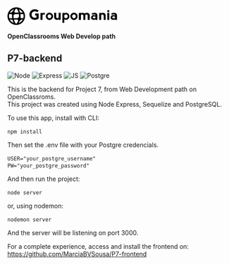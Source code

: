 <img src="https://github.com/MarciaBVSousa/P7-frontend/blob/main/src/assets/groupmania-logo.svg" height="40px">

**OpenClassrooms Web Develop path**
## P7-backend

![Node](https://img.shields.io/badge/-NodeJS-339933?logo=nodedotjs&logoColor=white&style=flat)
![Express](https://img.shields.io/badge/-Express-yellow?logo=express&logoColor=white&style=flat)
![JS](https://img.shields.io/badge/-JavaScript-F7DF1E?logo=javascript&logoColor=white&style=flat)
![Postgre](https://img.shields.io/badge/-PostgreSQL-4169E1?logo=postgresql&logoColor=white&style=flat)

This is the backend for Project 7, from Web Development path on OpenClassroms. <br>
This project was created using Node Express, Sequelize and PostgreSQL.

To use this app, install with CLI:
```
npm install
```

Then set the .env file with your Postgre credencials. <br>
```
USER="your_postgre_username"
PW="your_postgre_password"
```


And then run the project:
```
node server
```

or, using nodemon:
```
nodemon server
```

And the server will be listening on port 3000.

For a complete experience, access and install the frontend on: <br>
https://github.com/MarciaBVSousa/P7-frontend